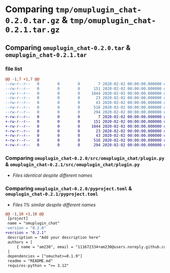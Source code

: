 # Comparing `tmp/omuplugin_chat-0.2.0.tar.gz` & `tmp/omuplugin_chat-0.2.1.tar.gz`

## Comparing `omuplugin_chat-0.2.0.tar` & `omuplugin_chat-0.2.1.tar`

### file list

```diff
@@ -1,7 +1,7 @@
--rw-r--r--   0        0        0        7 2020-02-02 00:00:00.000000 omuplugin_chat-0.2.0/.python-version
--rw-r--r--   0        0        0      151 2020-02-02 00:00:00.000000 omuplugin_chat-0.2.0/src/omuplugin_chat/__init__.py
--rw-r--r--   0        0        0     1844 2020-02-02 00:00:00.000000 omuplugin_chat-0.2.0/src/omuplugin_chat/plugin.py
--rw-r--r--   0        0        0       23 2020-02-02 00:00:00.000000 omuplugin_chat-0.2.0/.gitignore
--rw-r--r--   0        0        0       43 2020-02-02 00:00:00.000000 omuplugin_chat-0.2.0/README.md
--rw-r--r--   0        0        0      516 2020-02-02 00:00:00.000000 omuplugin_chat-0.2.0/pyproject.toml
--rw-r--r--   0        0        0      294 2020-02-02 00:00:00.000000 omuplugin_chat-0.2.0/PKG-INFO
+-rw-r--r--   0        0        0        7 2020-02-02 00:00:00.000000 omuplugin_chat-0.2.1/.python-version
+-rw-r--r--   0        0        0      151 2020-02-02 00:00:00.000000 omuplugin_chat-0.2.1/src/omuplugin_chat/__init__.py
+-rw-r--r--   0        0        0     1844 2020-02-02 00:00:00.000000 omuplugin_chat-0.2.1/src/omuplugin_chat/plugin.py
+-rw-r--r--   0        0        0       23 2020-02-02 00:00:00.000000 omuplugin_chat-0.2.1/.gitignore
+-rw-r--r--   0        0        0       43 2020-02-02 00:00:00.000000 omuplugin_chat-0.2.1/README.md
+-rw-r--r--   0        0        0      516 2020-02-02 00:00:00.000000 omuplugin_chat-0.2.1/pyproject.toml
+-rw-r--r--   0        0        0      294 2020-02-02 00:00:00.000000 omuplugin_chat-0.2.1/PKG-INFO
```

### Comparing `omuplugin_chat-0.2.0/src/omuplugin_chat/plugin.py` & `omuplugin_chat-0.2.1/src/omuplugin_chat/plugin.py`

 * *Files identical despite different names*

### Comparing `omuplugin_chat-0.2.0/pyproject.toml` & `omuplugin_chat-0.2.1/pyproject.toml`

 * *Files 1% similar despite different names*

```diff
@@ -1,10 +1,10 @@
 [project]
 name = "omuplugin_chat"
-version = "0.2.0"
+version = "0.2.1"
 description = "Add your description here"
 authors = [
     { name = "am230", email = "111672334+am230@users.noreply.github.com" },
 ]
 dependencies = ["omuchat>=0.1.9"]
 readme = "README.md"
 requires-python = ">= 3.12"
```

